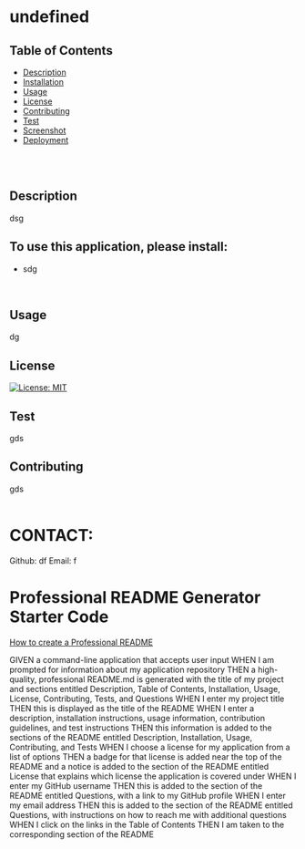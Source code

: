 # undefined
  ## Table of Contents

  * [Description](#Description)
  * [Installation](#Installation)
  * [Usage](#Usage)
  * [License](#License)
  * [Contributing](#Contributing)
  * [Test](#Test)
  * [Screenshot](#screenshot)
  * [Deployment](#deployment)
  </br>
  </br>
  
  ## Description
  dsg
  </br>
  
  ## To use this application, please install:
  * sdg
  </br>
  
  ## Usage
  dg
  </br>
  
  ## License 
  [![License: MIT](https://img.shields.io/badge/License-MIT-yellow.svg)](https://opensource.org/licenses/MIT)
  </br>
  
  ## Test
  gds
  </br>
  
  ## Contributing
  gds
  </br>
  </br>
  
  # CONTACT:
  Github: df
  Email: f
  
  # Professional README Generator Starter Code

[How to create a Professional README](https://coding-boot-camp.github.io/full-stack/github/professional-readme-guide)

GIVEN a command-line application that accepts user input
WHEN I am prompted for information about my application repository
THEN a high-quality, professional README.md is generated with the title of my project and sections entitled Description, Table of Contents, Installation, Usage, License, Contributing, Tests, and Questions
WHEN I enter my project title
THEN this is displayed as the title of the README
WHEN I enter a description, installation instructions, usage information, contribution guidelines, and test instructions
THEN this information is added to the sections of the README entitled Description, Installation, Usage, Contributing, and Tests
WHEN I choose a license for my application from a list of options
THEN a badge for that license is added near the top of the README and a notice is added to the section of the README entitled License that explains which license the application is covered under
WHEN I enter my GitHub username
THEN this is added to the section of the README entitled Questions, with a link to my GitHub profile
WHEN I enter my email address
THEN this is added to the section of the README entitled Questions, with instructions on how to reach me with additional questions
WHEN I click on the links in the Table of Contents
THEN I am taken to the corresponding section of the README
